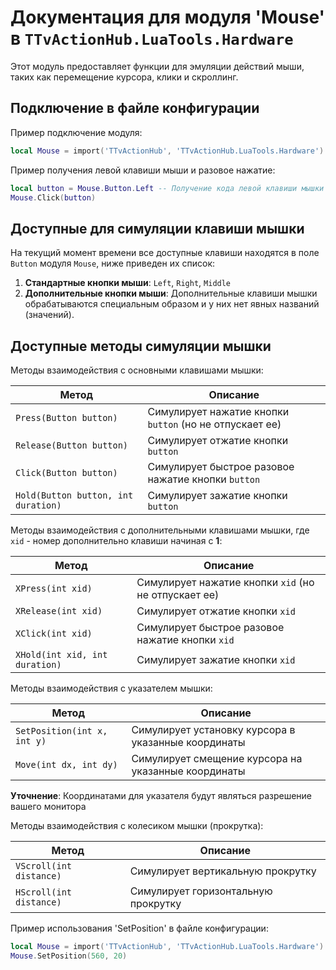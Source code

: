 # Документация для модуля 'Mouse' в `TTvActionHub.LuaTools.Hardware`

Этот модуль предоставляет функции для эмуляции действий мыши, таких как перемещение курсора, клики и скроллинг.

## Подключение в файле конфигурации

Пример подключение модуля:

```lua
local Mouse = import('TTvActionHub', 'TTvActionHub.LuaTools.Hardware').Mouse
```

Пример получения левой клавиши мыши и разовое нажатие:

```lua
local button = Mouse.Button.Left -- Получение кода левой клавиши мышки
Mouse.Click(button)
```

## Доступные для симуляции клавиши мышки

На текущий момент времени все доступные клавиши находятся в поле `Button` модуля `Mouse`, ниже приведен их список:

1. **Стандартные кнопки мыши**:
   `Left`, `Right`, `Middle`
2. **Дополнительные кнопки мыши**:
   Дополнительные клавиши мышки обрабатываются специальным образом и у них нет явных названий (значений).

## Доступные методы симуляции мышки

Методы взаимодействия с основными клавишами мышки:

| Метод                               | Описание                                                 |
|-------------------------------------|----------------------------------------------------------|
| `Press(Button button)`              | Симулирует нажатие кнопки `button` (но не отпускает ее)  |
| `Release(Button button)`            | Симулирует отжатие кнопки `button`                       |
| `Click(Button button)`              | Симулирует быстрое разовое нажатие кнопки `button`       |
| `Hold(Button button, int duration)` | Симулирует зажатие кнопки `button`                       |

Методы взаимодействия с дополнительными клавишами мышки, где `xid` - номер дополнительно клавиши начиная с **1**:

| Метод                          | Описание                                               |
|--------------------------------|--------------------------------------------------------|
| `XPress(int xid)`              | Симулирует нажатие кнопки `xid` (но не отпускает ее)   |
| `XRelease(int xid)`            | Симулирует отжатие кнопки `xid`                        |
| `XClick(int xid)`              | Симулирует быстрое разовое нажатие кнопки `xid`        |
| `XHold(int xid, int duration)` | Симулирует зажатие кнопки `xid`                        |

Методы взаимодействия с указателем мышки:

| Метод                       | Описание                                            |
|-----------------------------|-----------------------------------------------------|
| `SetPosition(int x, int y)` | Симулирует установку курсора в указанные координаты |
| `Move(int dx, int dy)`      | Симулирует смещение курсора на указанные координаты |

**Уточнение**: Координатами для указателя будут являться разрешение вашего монитора

Методы взаимодействия с колесиком мышки (прокрутка):

| Метод                   | Описание                            |
|-------------------------|-------------------------------------|
| `VScroll(int distance)` | Симулирует вертикальную прокрутку   |
| `HScroll(int distance)` | Симулирует горизонтальную прокрутку |

Пример использования 'SetPosition' в файле конфигурации:

```lua
local Mouse = import('TTvActionHub', 'TTvActionHub.LuaTools.Hardware').Mouse
Mouse.SetPosition(560, 20)
```
